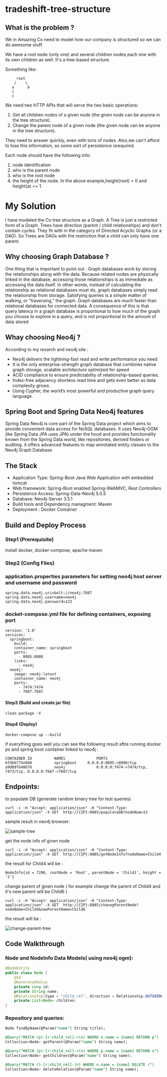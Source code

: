 # tradeshift-tree-structure

## What is the problem ?

We in Amazing Co need to model how our company is structured so we can do awesome stuff.

We have a root node (only one) and several children nodes,each one with its own children as well. It's a tree-based structure. 

Something like:

         root
        /    \
       a      b
       |
       c

We need two HTTP APIs that will serve the two basic operations:

1) Get all children nodes of a given node (the given node can be anyone in the tree structure).
2) Change the parent node of a given node (the given node can be anyone in the tree structure).
 
They need to answer quickly, even with tons of nodes. Also,we can't afford to lose this information, so some sort of persistence isrequired.

Each node should have the following info:

1) node identification
2) who is the parent node
3) who is the root node
4) the height of the node. In the above example,height(root) = 0 and height(a) == 1.

# My Solution

I have modeled the Co tree structure as a Graph. A Tree is just a restricted form of a Graph.
Trees have direction (parent / child relationships) and don't contain cycles. They fit with in the category of Directed Acyclic Graphs (or a DAG).
So Trees are DAGs with the restriction that a child can only have one parent.

## Why choosing Graph Database ?

One thing that is important to point out :
Graph databases work by storing the relationships along with the data.
Because related nodes are physically linked in the database, accessing those relationships is as immediate as accessing the data itself.
In other words, instead of calculating the relationship as relational databases must do, graph databases simply read the relationship from storage. Satisfying queries is a simple matter of walking, or “traversing,” the graph. 
Graph databases are much faster than relational databases for connected data. A consequence of this is that query latency in a graph database is proportional to how much of the graph you choose to explore in a query, and is not proportional to the amount of data stored

## Whay choosing Neo4j ?

According to my resarch and neo4j site :

*  Neo4j delivers the lightning-fast read and write performance you need
*  It is the only enterprise-strength graph database that combines native graph storage, scalable architecture optimized for speed
*  ACID compliance to ensure predictability of relationship-based queries.
*  Index-free adjacency shortens read time and gets even better as data complexity grows. 
*  Using Cypher, the world’s most powerful and productive graph query language.

## Spring Boot and Spring Data Neo4j features

Spring Data Neo4j is core part of the Spring Data project which aims to provide convenient data access for NoSQL databases.
It uses Neo4j-OGM (ike Spring Data JPA uses JPA) under the hood and provides functionality known from the Spring Data world, like repositories, derived finders or auditing.
it offers advanced features to map annotated entity classes to the Neo4j Graph Database.

## The Stack

* Application Type: Spring-Boot Java Web Application with embedded tomcat
* Web framework: Spring-Boot enabled Spring-WebMVC, Rest Controllers
* Persistence Access: Spring-Data-Neo4j 5.0.5
* Database: Neo4j-Server 3.5.1
* Build tools and Dependency managment: Maven
* Deployment : Docker Container

## Build and Deploy Process
### Step1 (Prerequisite)
install docker, docker-compose, apache maven
### Step2 (Config Files)
### application.properties parameters for setting neo4j host server and username and password
```
spring.data.neo4j.uri=bolt://neo4j:7687
spring.data.neo4j.username=neo4j
spring.data.neo4j.password=123
```
### docket-compose.yml file for defining containers, exposing port
```
version: '2.0'
services:
  springboot:
    build: .   
    container_name: springboot
    ports:
      - 8085:8080
    links:
      - neo4j
  neo4j:
    image: neo4j:latest
    container_name: neo4j
    ports:
      - 7474:7474
      - 7687:7687
```     
#### Step3 (Build and create jar file)
```
clean package -X
```
#### Step4 (Deploy)
```
docker-compose up --build
```
if everything goes well you can see the following result aftre running docker ps and spring boot container linked to neo4j :
```
CONTAINER ID          NAMES              PORTS                                                      
6fdb6775e688          springboot 	 0.0.0.0:8085->8080/tcp                                     
a9d097b48676          neo4j              0.0.0.0:7474->7474/tcp, 7473/tcp, 0.0.0.0:7687->7687/tcp   

```
## Endpoints:
to populate DB (generate random binary tree for test queries)
```
curl -i -H "Accept: application/json" -H "Content-Type: application/json" -X GET  http://{IP}:8085/populateDB?nodeNum=15
```
sample result in neo4j browser:

![sample-tree](https://user-images.githubusercontent.com/28094065/50605946-387e3c80-0ed9-11e9-88b7-54151b49adcd.png)


get the node info of given node
```
curl -i -H "Accept: application/json" -H "Content-Type: application/json" -X GET  http://{IP}:8085/getNodeInfo?nodeName=Child4
```
the result for Child4 will be :
```
NodeInfo{id = 7296, rootNode = 'Root', parentNode = 'Child1', height = '2'}
```
change parent of given node ( for example change the parent of Child4 and it's new parent will be Child6 )
```
curl -i -H "Accept: application/json" -H "Content-Type: application/json" -X GET  http://{IP}:8085/chanegParentNode?nodeName=Child4&newParentName=Child6
```

the result will be :

![change-parent-tree](https://user-images.githubusercontent.com/28094065/50606398-d9b9c280-0eda-11e9-8861-9e3b92efb248.png)



## Code Walkthrough

### Node and NodeInfo Data Models( using neo4j ogm):
```java
@NodeEntity
public class Node {	
	@Id
	@GeneratedValue
	private Long id;
	private String name;
	@Relationship(type = "child_rel", direction = Relationship.OUTGOING)
	private List<Node> children;
}
```

### Repository and queries:
```SQL
Node findByName(@Param("name") String title);

@Query("MATCH (p)-[r:child_rel]->(n) WHERE n.name = {name} RETURN p")
Collection<Node> getParent(@Param("name") String name);

@Query("MATCH (p)-[r:child_rel]->(n) WHERE p.name = {name} RETURN n")
Collection<Node> getChildren(@Param("name") String name);

@Query("MATCH ()-[r:child_rel]-(n) WHERE n.name = {name} DELETE r")
Collection<Node> deleteRelation(@Param("name") String name);
```
